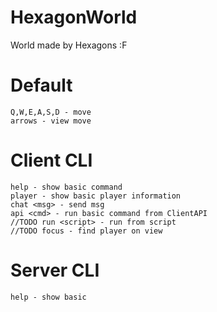 # HexagonWorld
World made by Hexagons :F


# Default
    Q,W,E,A,S,D - move
    arrows - view move
# Client CLI 
    help - show basic command
    player - show basic player information
    chat <msg> - send msg
    api <cmd> - run basic command from ClientAPI
    //TODO run <script> - run from script
    //TODO focus - find player on view  
# Server CLI
    help - show basic  
        